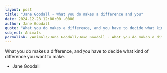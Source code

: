 ```yaml
---
layout: post
title: "Jane Goodall - What you do makes a difference and you"
date: 2024-12-28 12:00:00 -0000
author: Jane Goodall
quote: "What you do makes a difference, and you have to decide what kind of difference you want to make."
subject: Animals
permalink: /Animals/Jane Goodall/Jane Goodall - What you do makes a difference and you
---
```


What you do makes a difference, and you have to decide what kind of difference you want to make.

- Jane Goodall
